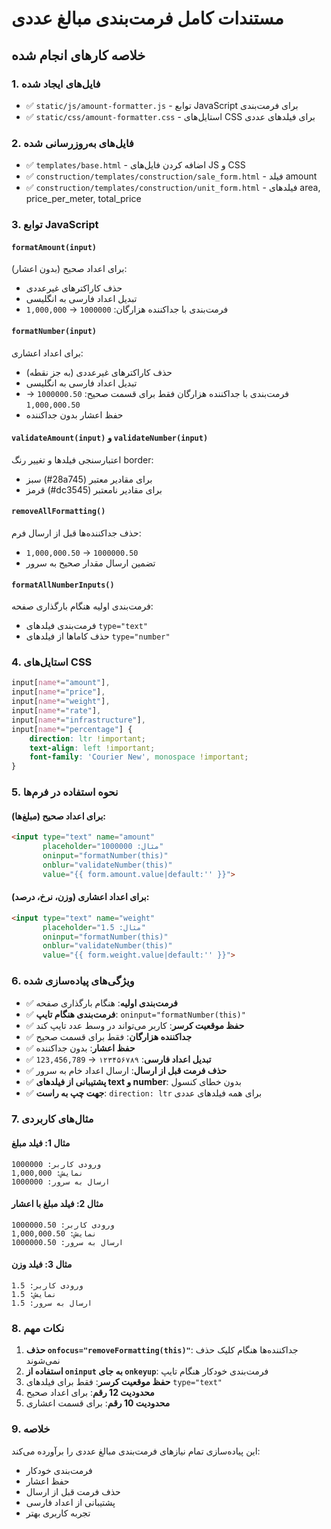 # مستندات کامل فرمت‌بندی مبالغ عددی

## خلاصه کارهای انجام شده

### 1. فایل‌های ایجاد شده
- ✅ `static/js/amount-formatter.js` - توابع JavaScript برای فرمت‌بندی
- ✅ `static/css/amount-formatter.css` - استایل‌های CSS برای فیلدهای عددی

### 2. فایل‌های به‌روزرسانی شده
- ✅ `templates/base.html` - اضافه کردن فایل‌های JS و CSS
- ✅ `construction/templates/construction/sale_form.html` - فیلد amount
- ✅ `construction/templates/construction/unit_form.html` - فیلدهای area, price_per_meter, total_price

### 3. توابع JavaScript

#### `formatAmount(input)`
برای اعداد صحیح (بدون اعشار):
- حذف کاراکترهای غیرعددی
- تبدیل اعداد فارسی به انگلیسی
- فرمت‌بندی با جداکننده هزارگان: `1000000` → `1,000,000`

#### `formatNumber(input)`
برای اعداد اعشاری:
- حذف کاراکترهای غیرعددی (به جز نقطه)
- تبدیل اعداد فارسی به انگلیسی
- فرمت‌بندی با جداکننده هزارگان فقط برای قسمت صحیح: `1000000.50` → `1,000,000.50`
- حفظ اعشار بدون جداکننده

#### `validateAmount(input)` و `validateNumber(input)`
اعتبارسنجی فیلدها و تغییر رنگ border:
- سبز (#28a745) برای مقادیر معتبر
- قرمز (#dc3545) برای مقادیر نامعتبر

#### `removeAllFormatting()`
حذف جداکننده‌ها قبل از ارسال فرم:
- `1,000,000.50` → `1000000.50`
- تضمین ارسال مقدار صحیح به سرور

#### `formatAllNumberInputs()`
فرمت‌بندی اولیه هنگام بارگذاری صفحه:
- فرمت‌بندی فیلدهای `type="text"`
- حذف کاماها از فیلدهای `type="number"`

### 4. استایل‌های CSS

```css
input[name*="amount"],
input[name*="price"],
input[name*="weight"],
input[name*="rate"],
input[name*="infrastructure"],
input[name*="percentage"] {
    direction: ltr !important;
    text-align: left !important;
    font-family: 'Courier New', monospace !important;
}
```

### 5. نحوه استفاده در فرم‌ها

#### برای اعداد صحیح (مبلغ‌ها):
```html
<input type="text" name="amount" 
       placeholder="مثال: 1000000" 
       oninput="formatNumber(this)"
       onblur="validateNumber(this)"
       value="{{ form.amount.value|default:'' }}">
```

#### برای اعداد اعشاری (وزن، نرخ، درصد):
```html
<input type="text" name="weight" 
       placeholder="مثال: 1.5" 
       oninput="formatNumber(this)"
       onblur="validateNumber(this)"
       value="{{ form.weight.value|default:'' }}">
```

### 6. ویژگی‌های پیاده‌سازی شده

- ✅ **فرمت‌بندی اولیه**: هنگام بارگذاری صفحه
- ✅ **فرمت‌بندی هنگام تایپ**: `oninput="formatNumber(this)"`
- ✅ **حفظ موقعیت کرسر**: کاربر می‌تواند در وسط عدد تایپ کند
- ✅ **جداکننده هزارگان**: فقط برای قسمت صحیح
- ✅ **حفظ اعشار**: بدون جداکننده
- ✅ **تبدیل اعداد فارسی**: `۱۲۳۴۵۶۷۸۹` → `123,456,789`
- ✅ **حذف فرمت قبل از ارسال**: ارسال اعداد خام به سرور
- ✅ **پشتیبانی از فیلدهای text و number**: بدون خطای کنسول
- ✅ **جهت چپ به راست**: `direction: ltr` برای همه فیلدهای عددی

### 7. مثال‌های کاربردی

#### مثال 1: فیلد مبلغ
```
ورودی کاربر: 1000000
نمایش: 1,000,000
ارسال به سرور: 1000000
```

#### مثال 2: فیلد مبلغ با اعشار
```
ورودی کاربر: 1000000.50
نمایش: 1,000,000.50
ارسال به سرور: 1000000.50
```

#### مثال 3: فیلد وزن
```
ورودی کاربر: 1.5
نمایش: 1.5
ارسال به سرور: 1.5
```

### 8. نکات مهم

1. **حذف `onfocus="removeFormatting(this)"`**: جداکننده‌ها هنگام کلیک حذف نمی‌شوند
2. **استفاده از `oninput` به جای `onkeyup`**: فرمت‌بندی خودکار هنگام تایپ
3. **حفظ موقعیت کرسر**: فقط برای فیلدهای `type="text"`
4. **محدودیت 12 رقم**: برای اعداد صحیح
5. **محدودیت 10 رقم**: برای قسمت اعشاری

### 9. خلاصه

این پیاده‌سازی تمام نیازهای فرمت‌بندی مبالغ عددی را برآورده می‌کند:
- فرمت‌بندی خودکار
- حفظ اعشار
- حذف فرمت قبل از ارسال
- پشتیبانی از اعداد فارسی
- تجربه کاربری بهتر

